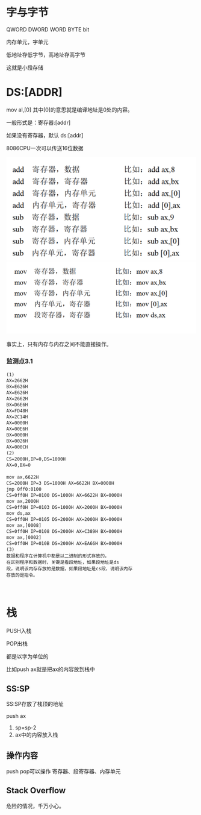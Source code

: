 # 字与字节
QWORD DWORD WORD BYTE bit

内存单元，字单元

低地址存低字节，高地址存高字节

这就是小段存储
# DS:[ADDR]
mov al,[0]
其中[0]的意思就是编译地址是0处的内容。

一般形式是：寄存器:[addr]

如果没有寄存器，默认 ds:[addr]

8086CPU一次可以传送16位数据

![Alt text](image-10.png)
![Alt text](image-11.png)

事实上，只有内存与内存之间不能直接操作。

### 监测点3.1
```
(1)
AX=2662H
BX=E626H
AX=E626H
AX=2662H
BX=D6E6H
AX=FD48H
AX=2C14H
AX=0000H
AX=00E6H
BX=0000H
BX=0026H
AX=000CH
(2)
CS=2000H,IP=0,DS=1000H
AX=0,BX=0

mov ax,6622H
CS=2000H IP=3 DS=1000H AX=6622H BX=0000H
jmp 0ff0:0100
CS=0ff0H IP=0100 DS=1000H AX=6622H BX=0000H
mov ax,2000H
CS=0ff0H IP=0103 DS=1000H AX=2000H BX=0000H
mov ds,ax
CS=0ff0H IP=0105 DS=2000H AX=2000H BX=0000H
mov ax,[0008]
CS=0ff0H IP=0108 DS=2000H AX=C389H BX=0000H
mov ax,[0002]
CS=0ff0H IP=010B DS=2000H AX=EA66H BX=0000H
(3)
数据和程序在计算机中都是以二进制的形式存放的，
在区别程序和数据时，关键是看段地址，如果段地址是ds
段，说明该内存存放的是数据，如果段地址是cs段，说明该内存
存放的是指令。



```
# 栈
PUSH入栈

POP出栈

都是以字为单位的

比如push ax就是把ax的内容放到栈中

## SS:SP
SS:SP存放了栈顶的地址

push ax
1. sp=sp-2
2. ax中的内容放入栈


## 操作内容
push pop可以操作 寄存器、段寄存器、内存单元

## Stack Overflow
危险的情况，千万小心。

